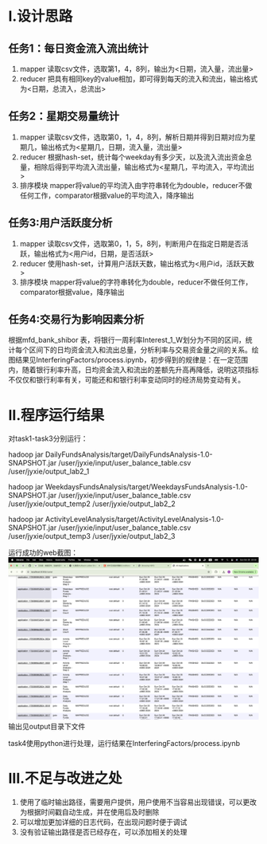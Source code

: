 # I.设计思路

## 任务1：每日资金流入流出统计
1. mapper
读取csv文件，选取第1，4，8列，输出为<日期，流入量，流出量>
2. reducer
把具有相同key的value相加，即可得到每天的流入和流出，输出格式为<日期，总流入，总流出>

## 任务2：星期交易量统计
1. mapper
读取csv文件，选取第0，1，4，8列，解析日期并得到日期对应为星期几，输出格式为<星期几，日期，流入量，流出量>
2. reducer
根据hash-set，统计每个weekday有多少天，以及流入流出资金总量，相除后得到平均流入流出量，输出格式为<星期几，平均流入，平均流出>
3. 排序模块
mapper将value的平均流入由字符串转化为double，reducer不做任何工作，comparator根据value的平均流入，降序输出

## 任务3:用户活跃度分析
1. mapper
读取csv文件，选取第0，1，5，8列，判断用户在指定日期是否活跃，输出格式为<用户id，日期，是否活跃>
2. reducer
使用hash-set，计算用户活跃天数，输出格式为<用户id，活跃天数>
3. 排序模块
mapper将value的字符串转化为double，reducer不做任何工作，comparator根据value，降序输出

## 任务4:交易行为影响因素分析
根据mfd_bank_shibor 表，将银行一周利率Interest_1_W划分为不同的区间，统计每个区间下的日均资金流入和流出总量，分析利率与交易资金量之间的关系。绘图结果见InterferingFactors/process.ipynb，初步得到的规律是：在一定范围内，随着银行利率升高，日均资金流入和流出的差额先升高再降低，说明这项指标不仅仅和银行利率有关，可能还和和银行利率变动同时的经济局势变动有关。

# II.程序运行结果
对task1-task3分别运行：

hadoop jar DailyFundsAnalysis/target/DailyFundsAnalysis-1.0-SNAPSHOT.jar /user/jyxie/input/user_balance_table.csv /user/jyxie/output_lab2_1

hadoop jar WeekdaysFundsAnalysis/target/WeekdaysFundsAnalysis-1.0-SNAPSHOT.jar /user/jyxie/input/user_balance_table.csv /user/jyxie/output_temp2 /user/jyxie/output_lab2_2

hadoop jar ActivityLevelAnalysis/target/ActivityLevelAnalysis-1.0-SNAPSHOT.jar /user/jyxie/input/user_balance_table.csv /user/jyxie/output_temp3 /user/jyxie/output_lab2_3

运行成功的web截图： ![](images/image.png)
输出见output目录下文件

task4使用python进行处理，运行结果在InterferingFactors/process.ipynb

# III.不足与改进之处
1. 使用了临时输出路径，需要用户提供，用户使用不当容易出现错误，可以更改为根据时间戳自动生成，并在使用后及时删除
2. 可以增加更加详细的日志代码，在出现问题时便于调试
3. 没有验证输出路径是否已经存在，可以添加相关的处理